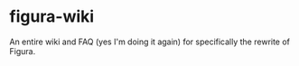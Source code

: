 # figura-wiki
An entire wiki and FAQ (yes I'm doing it again) for specifically the rewrite of Figura.
